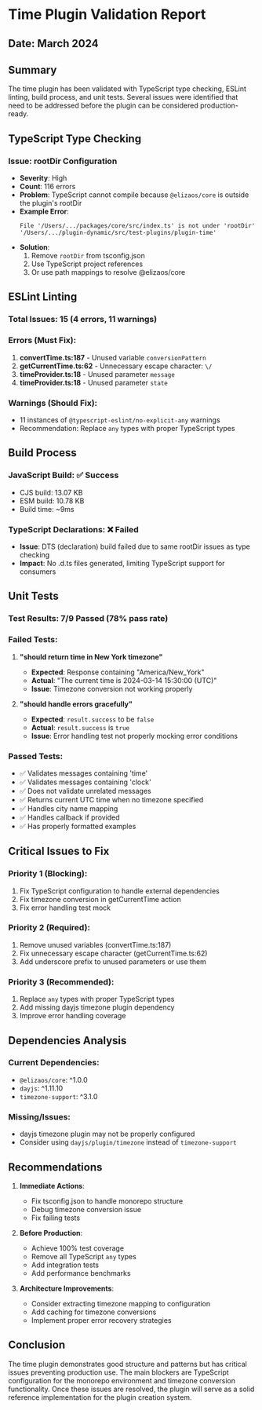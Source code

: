 # Time Plugin Validation Report

## Date: March 2024

## Summary

The time plugin has been validated with TypeScript type checking, ESLint linting, build process, and unit tests. Several issues were identified that need to be addressed before the plugin can be considered production-ready.

## TypeScript Type Checking

### Issue: rootDir Configuration

- **Severity**: High
- **Count**: 116 errors
- **Problem**: TypeScript cannot compile because `@elizaos/core` is outside the plugin's rootDir
- **Example Error**:
  ```
  File '/Users/.../packages/core/src/index.ts' is not under 'rootDir'
  '/Users/.../plugin-dynamic/src/test-plugins/plugin-time'
  ```
- **Solution**:
  1. Remove `rootDir` from tsconfig.json
  2. Use TypeScript project references
  3. Or use path mappings to resolve @elizaos/core

## ESLint Linting

### Total Issues: 15 (4 errors, 11 warnings)

### Errors (Must Fix):

1. **convertTime.ts:187** - Unused variable `conversionPattern`
2. **getCurrentTime.ts:62** - Unnecessary escape character: `\/`
3. **timeProvider.ts:18** - Unused parameter `message`
4. **timeProvider.ts:18** - Unused parameter `state`

### Warnings (Should Fix):

- 11 instances of `@typescript-eslint/no-explicit-any` warnings
- Recommendation: Replace `any` types with proper TypeScript types

## Build Process

### JavaScript Build: ✅ Success

- CJS build: 13.07 KB
- ESM build: 10.78 KB
- Build time: ~9ms

### TypeScript Declarations: ❌ Failed

- **Issue**: DTS (declaration) build failed due to same rootDir issues as type checking
- **Impact**: No .d.ts files generated, limiting TypeScript support for consumers

## Unit Tests

### Test Results: 7/9 Passed (78% pass rate)

### Failed Tests:

1. **"should return time in New York timezone"**

   - **Expected**: Response containing "America/New_York"
   - **Actual**: "The current time is 2024-03-14 15:30:00 (UTC)"
   - **Issue**: Timezone conversion not working properly

2. **"should handle errors gracefully"**
   - **Expected**: `result.success` to be `false`
   - **Actual**: `result.success` is `true`
   - **Issue**: Error handling test not properly mocking error conditions

### Passed Tests:

- ✅ Validates messages containing 'time'
- ✅ Validates messages containing 'clock'
- ✅ Does not validate unrelated messages
- ✅ Returns current UTC time when no timezone specified
- ✅ Handles city name mapping
- ✅ Handles callback if provided
- ✅ Has properly formatted examples

## Critical Issues to Fix

### Priority 1 (Blocking):

1. Fix TypeScript configuration to handle external dependencies
2. Fix timezone conversion in getCurrentTime action
3. Fix error handling test mock

### Priority 2 (Required):

1. Remove unused variables (convertTime.ts:187)
2. Fix unnecessary escape character (getCurrentTime.ts:62)
3. Add underscore prefix to unused parameters or use them

### Priority 3 (Recommended):

1. Replace `any` types with proper TypeScript types
2. Add missing dayjs timezone plugin dependency
3. Improve error handling coverage

## Dependencies Analysis

### Current Dependencies:

- `@elizaos/core`: ^1.0.0
- `dayjs`: ^1.11.10
- `timezone-support`: ^3.1.0

### Missing/Issues:

- dayjs timezone plugin may not be properly configured
- Consider using `dayjs/plugin/timezone` instead of `timezone-support`

## Recommendations

1. **Immediate Actions**:

   - Fix tsconfig.json to handle monorepo structure
   - Debug timezone conversion issue
   - Fix failing tests

2. **Before Production**:

   - Achieve 100% test coverage
   - Remove all TypeScript `any` types
   - Add integration tests
   - Add performance benchmarks

3. **Architecture Improvements**:
   - Consider extracting timezone mapping to configuration
   - Add caching for timezone conversions
   - Implement proper error recovery strategies

## Conclusion

The time plugin demonstrates good structure and patterns but has critical issues preventing production use. The main blockers are TypeScript configuration for the monorepo environment and timezone conversion functionality. Once these issues are resolved, the plugin will serve as a solid reference implementation for the plugin creation system.
